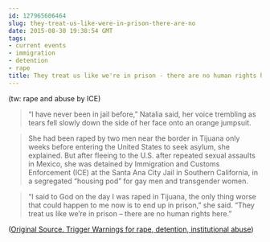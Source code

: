 ```yaml
---
id: 127965606464
slug: they-treat-us-like-were-in-prison-there-are-no
date: 2015-08-30 19:38:54 GMT
tags:
- current events
- immigration
- detention
- rape
title: They treat us like we're in prison - there are no human rights here.
---
```

(tw: rape and abuse by ICE)

>“I have never been in jail before,” Natalia said, her voice trembling as tears fell slowly down the side of her face onto an orange jumpsuit.

>She had been raped by two men near the border in Tijuana only weeks before entering the United States to seek asylum, she explained. But after fleeing to the U.S. after repeated sexual assaults in Mexico, she was detained by Immigration and Customs Enforcement (ICE) at the Santa Ana City Jail in Southern California, in a segregated “housing pod” for gay men and transgender women.

>“I said to God on the day I was raped in Tijuana, the only thing worse that could happen to me now is to end up in prison,” she said. “They treat us like we’re in prison – there are no human rights here.”

([Original Source. Trigger Warnings for rape, detention, institutional abuse][1])

[1]: https://web.archive.org/web/20150830105418/http://www.msnbc.com/msnbc/trapped-detention-transgender-immigrants-face-new-traumas